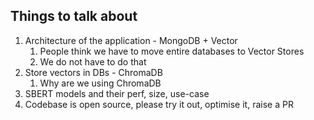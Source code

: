 ## Things to talk about

1. Architecture of the application - MongoDB + Vector
    1. People think we have to move entire databases to Vector Stores
    2. We do not have to do that
2. Store vectors in DBs - ChromaDB
    1. Why are we using ChromaDB
3. SBERT models and their perf, size, use-case
4. Codebase is open source, please try it out, optimise it, raise a PR
